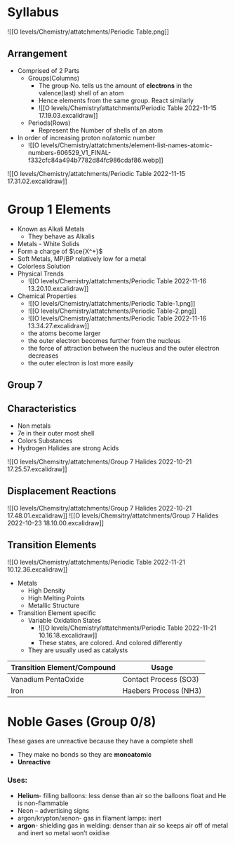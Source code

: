 # Syllabus
![[O levels/Chemistry/attatchments/Periodic Table.png]]
## Arrangement
- Comprised of 2 Parts
	- Groups(Columns)
		- The group No. tells us the amount of **electrons** in the valence(last) shell of an atom
		- Hence elements from the same group. React similarly
		- ![[O levels/Chemistry/attatchments/Periodic Table 2022-11-15 17.19.03.excalidraw]]
	- Periods(Rows)
		- Represent the Number of shells of an atom
- In order of increasing proton no/atomic number
	- ![[O levels/Chemistry/attatchments/element-list-names-atomic-numbers-606529_V1_FINAL-f332cfc84a494b7782d84fc986cdaf86.webp]]

![[O levels/Chemistry/attatchments/Periodic Table 2022-11-15 17.31.02.excalidraw]]
# Group 1 Elements
- Known as Alkali Metals
	- They behave as Alkalis
- Metals - White Solids
- Form a charge of $\ce{X^+}$ 
- Soft Metals, MP/BP relatively low for a metal
- Colorless Solution
- Physical Trends
	- ![[O levels/Chemistry/attatchments/Periodic Table 2022-11-16 13.20.10.excalidraw]]
- Chemical Properties
	- ![[O levels/Chemistry/attatchments/Periodic Table-1.png]]
	- ![[O levels/Chemistry/attatchments/Periodic Table-2.png]]
	- ![[O levels/Chemistry/attatchments/Periodic Table 2022-11-16 13.34.27.excalidraw]]
	-    the atoms become larger
	-   the outer electron becomes further from the nucleus
	-   the force of attraction between the nucleus and the outer electron decreases
	-   the outer electron is lost more easily

## Group 7

## Characteristics
- Non metals
- 7e in their outer most shell
- Colors Substances
- Hydrogen Halides are strong Acids

![[O levels/Chemsitry/attatchments/Group 7 Halides 2022-10-21 17.25.57.excalidraw]]
## Displacement Reactions
![[O levels/Chemsitry/attatchments/Group 7 Halides 2022-10-21 17.48.01.excalidraw]]
![[O levels/Chemsitry/attatchments/Group 7 Halides 2022-10-23 18.10.00.excalidraw]]

## Transition Elements
![[O levels/Chemistry/attatchments/Periodic Table 2022-11-21 10.12.36.excalidraw]]
- Metals
	- High Density
	- High Melting Points
	- Metallic Structure
- Transition Element specific
	- Variable Oxidation States
		- ![[O levels/Chemistry/attatchments/Periodic Table 2022-11-21 10.16.18.excalidraw]]
		- These states, are colored. And colored differently
	- They are usually used as catalysts

| Transition Element/Compound | Usage                 |
| --------------------------- | --------------------- |
| Vanadium PentaOxide         | Contact Process (SO3) |
| Iron                        | Haebers Process (NH3)|

# Noble Gases (Group 0/8)
These gases are unreactive because they have a complete shell
- They make no bonds so they are **monoatomic**
- **Unreactive**
### Uses:
- **Helium**- filling balloons: less dense than air so the balloons float and He is non-flammable
- Neon – advertising signs 
- argon/krypton/xenon- gas in filament lamps: inert 
- **argon**- shielding gas in welding: denser than air so keeps air off of metal and inert so metal won’t oxidise